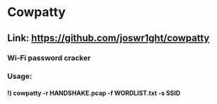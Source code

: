 # Cowpatty

## Link: https://github.com/joswr1ght/cowpatty

### Wi-Fi password cracker

### Usage:

#### !) cowpatty -r HANDSHAKE.pcap -f WORDLIST.txt -s SSID
